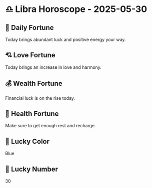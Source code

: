 # ♎ Libra Horoscope - 2025-05-30

## 🎯 Daily Fortune

Today brings abundant luck and positive energy your way.

## 💘 Love Fortune

Today brings an increase in love and harmony.

## 💰 Wealth Fortune

Financial luck is on the rise today.

## 🌱 Health Fortune

Make sure to get enough rest and recharge.

## 🎨 Lucky Color

Blue

## 🔢 Lucky Number

30
